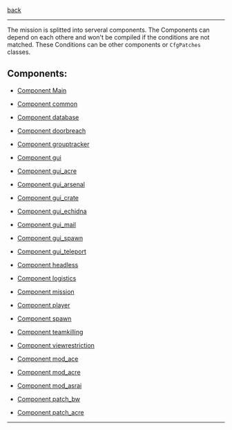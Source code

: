[back](README.md)

<hr>

The mission is splitted into serveral components. The Components can depend on each othere and won't be compiled if the conditions are not matched.
These Conditions can be other components or `CfgPatches` classes.

## Components:

- [Component Main](components/main.md)   
- [Component common](components/common.md)   
- [Component database](components/database.md)   
- [Component doorbreach](components/doorbreach.md)   
- [Component grouptracker](components/grouptracker.md)   
- [Component gui](components/gui.md)   
- [Component gui_acre](components/gui_acre.md)   
- [Component gui_arsenal](components/gui_arsenal.md)   
- [Component gui_crate](components/gui_crate.md)   
- [Component gui_echidna](components/gui_echidna.md)   
- [Component gui_mail](components/gui_mail.md)   
- [Component gui_spawn](components/gui_spawn.md)   
- [Component gui_teleport](components/gui_teleport.md)   
- [Component headless](components/headless.md)   
- [Component logistics](components/logistics.md)   
- [Component mission](components/mission.md)   
- [Component player](components/player.md)   
- [Component spawn](components/spawn.md)   
- [Component teamkilling](components/teamkilling.md)   
- [Component viewrestriction](components/viewrestriction.md)   

- [Component mod_ace](components/mod_ace.md)   
- [Component mod_acre](components/mod_acre.md)   
- [Component mod_asrai](components/mod_asrai.md)   
- [Component patch_bw](components/patch_bw.md)   
- [Component patch_acre](components/patch_acre.md)   


<hr>
